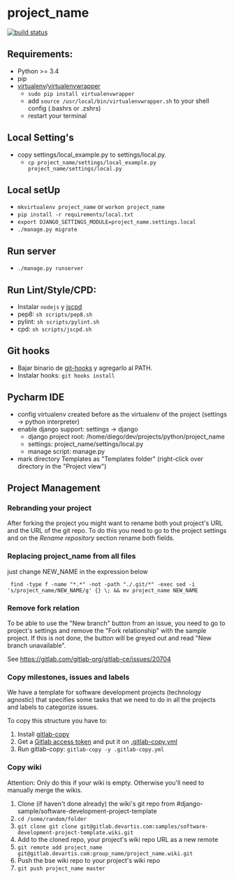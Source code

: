 project_name
===============

[![build status](//gitlab.devartis.com/samples/django-sample/badges/master/build.svg)](http://gitlab.devartis.com/samples/django-sample/commits/master)

## Requirements:
* Python >= 3.4 
* pip
* [virtualenv](https://virtualenv.readthedocs.org/en/latest/installation.html)/[virtualenvwrapper](https://virtualenvwrapper.readthedocs.org/en/latest/)
    - `sudo pip install virtualenvwrapper`
    - add `source /usr/local/bin/virtualenvwrapper.sh` to your shell config (.bashrs or .zshrs)
    - restart your terminal

## Local Setting's 
* copy settings/local_example.py to settings/local.py.
    - `cp project_name/settings/local_example.py project_name/settings/local.py`
    
## Local setUp
* `mkvirtualenv project_name` or `workon project_name`
* `pip install -r requirements/local.txt`
* `export DJANGO_SETTINGS_MODULE=project_name.settings.local`
* `./manage.py migrate`

## Run server
* `./manage.py runserver`

## Run Lint/Style/CPD:
* Instalar `nodejs` y [jscpd](https://github.com/kucherenko/jscpd)
* pep8: `sh scripts/pep8.sh`
* pylint: `sh scripts/pylint.sh`
* cpd: `sh scripts/jscpd.sh`


## Git hooks
* Bajar binario de [git-hooks](https://github.com/git-hooks/git-hooks/releases) y agregarlo al PATH.
* Instalar hooks: `git hooks install`


## Pycharm IDE
* config virtualenv created before as the virtualenv of the project (settings -> python interpreter)
* enable django support: settings -> django 
    - django project root: /home/diego/dev/projects/python/project_name
    - settings: project_name/settings/local.py
    - manage script: manage.py
* mark directory Templates as "Templates folder" (right-click over directory in the "Project view")

## Project Management

### Rebranding your project

After forking the project you might want to rename both yout project's URL and the URL of the git repo. To do this you need to go to the project settings and on the *Rename repository* section rename both fields.

### Replacing project_name from all files
just change NEW_NAME in the expression below

` find -type f -name "*.*" -not -path "./.git/*" -exec sed -i 's/project_name/NEW_NAME/g' {} \; && mv project_name NEW_NAME`

### Remove fork relation

To be able to use the "New branch" button from an issue, you need to go to project's settings and remove the "Fork relationship" with the sample project. If this is not done, the button will be greyed out and read "New branch unavailable".

See https://gitlab.com/gitlab-org/gitlab-ce/issues/20704

### Copy milestones, issues and labels

We have a template for software development projects (technology agnostic) that specifies some tasks that we need to do in all the projects and labels to categorize issues.

To copy this structure you have to:

1. Install [gitlab-copy](https://github.com/gotsunami/gitlab-copy#download)
1. Get a [Gitlab access token](https://gitlab.devartis.com/profile/personal_access_tokens) and put it on [.gitlab-copy.yml](/.gitlab-copy.yml)
1. Run gitlab-copy: `gitlab-copy -y .gitlab-copy.yml`

### Copy wiki

Attention: Only do this if your wiki is empty. Otherwise you'll need to manually merge the wikis.

1. Clone (if haven't done already) the wiki's git repo from #django-sample/software-development-project-template
 1. `cd /some/random/folder`
 1. `git clone git clone git@gitlab.devartis.com:samples/software-development-project-template.wiki.git`
1. Add to the cloned repo, your project's wiki repo URL as a new remote
 1. `git remote add project_name git@gitlab.devartis.com:group_name/project_name.wiki.git`
1. Push the bse wiki repo to your project's wiki repo
 1. `git push project_name master`

